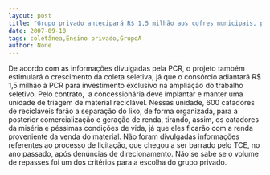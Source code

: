 ```yaml
---
layout: post
title: "Grupo privado antecipará R$ 1,5 milhão aos cofres municipais, para ajudar em coleta seletiva"
date: 2007-09-10
tags: coletânea,Ensino privado,GrupoA
author: None
---
```

De acordo com as informa&ccedil;&otilde;es divulgadas pela PCR, o projeto tamb&eacute;m estimular&aacute; o crescimento da coleta seletiva, j&aacute; que o cons&oacute;rcio adiantar&aacute; R$ 1,5 milh&atilde;o &agrave; PCR para investimento exclusivo na amplia&ccedil;&atilde;o do trabalho seletivo. 
Pelo contrato,&nbsp; a concession&aacute;ria deve implantar e manter uma unidade de triagem de material recicl&aacute;vel. Nessas unidade, 600 catadores de recicl&aacute;veis far&atilde;o a separa&ccedil;&atilde;o do lixo, de forma organizada, para a posterior comercializa&ccedil;&atilde;o e gera&ccedil;&atilde;o de renda, tirando, assim, os catadores da mis&eacute;ria e p&eacute;ssimas condi&ccedil;&otilde;es de vida, j&aacute; que eles ficar&atilde;o com a renda proveniente da venda do material.
N&atilde;o foram divulgadas informa&ccedil;&otilde;es referentes ao processo de licita&ccedil;&atilde;o, que chegou a ser barrado pelo TCE, no ano passado, ap&oacute;s den&uacute;ncias de direcionamento. N&atilde;o se sabe se o volume de repasses&nbsp;foi um dos crit&eacute;rios para a escolha do grupo privado.
 